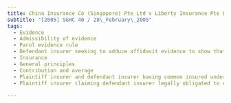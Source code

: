 ```yaml
---
title: China Insurance Co (Singapore) Pte Ltd v Liberty Insurance Pte Ltd (formerly known as 
subtitle: "[2005] SGHC 40 / 28\_February\_2005"
tags:
  - Evidence
  - Admissibility of evidence
  - Parol evidence rule
  - Defendant insurer seeking to adduce affidavit evidence to show that coverage under its policy dissimilar to that of plaintiff insurer\'s policy
  - Insurance
  - General principles
  - Contribution and average
  - Plaintiff insurer and defendant insurer having common insured under separate insurance policies
  - Plaintiff insurer claiming defendant insurer legally obligated to contribute towards any payment made by plaintiff to common insured

---
```


